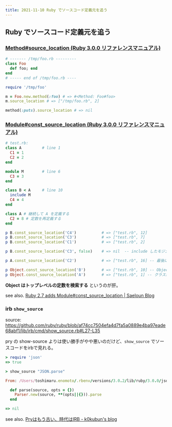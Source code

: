 ```yaml
---
title: 2021-11-10 Ruby でソースコード定義元を追う
---
```


## Ruby でソースコード定義元を追う

### [Method#source_location (Ruby 3.0.0 リファレンスマニュアル)](https://docs.ruby-lang.org/ja/latest/method/Method/i/source_location.html)

```rb
# ------- /tmp/foo.rb ---------
class Foo
  def foo; end
end
# ----- end of /tmp/foo.rb ----

require '/tmp/foo'

m = Foo.new.method(:foo) # => #<Method: Foo#foo>
m.source_location # => ["/tmp/foo.rb", 2]

method(:puts).source_location # => nil
```

### [Module#const_source_location (Ruby 3.0.0 リファレンスマニュアル)](https://docs.ruby-lang.org/ja/latest/method/Module/i/const_source_location.html)

```rb
# test.rb:
class A         # line 1
  C1 = 1
  C2 = 2
end

module M        # line 6
  C3 = 3
end

class B < A     # line 10
  include M
  C4 = 4
end

class A # 継続して A を定義する
  C2 = 8 # 定数を再定義する
end

p B.const_source_location('C4')           # => ["test.rb", 12]
p B.const_source_location('C3')           # => ["test.rb", 7]
p B.const_source_location('C1')           # => ["test.rb", 2]

p B.const_source_location('C3', false)    # => nil  -- include したモジュールは検索しない

p A.const_source_location('C2')           # => ["test.rb", 16] -- 最後に定義された位置を返す

p Object.const_source_location('B')       # => ["test.rb", 10] -- Object はトップレベルの定数を検索する
p Object.const_source_location('A')       # => ["test.rb", 1] -- クラスが再定義された場合は最初の定義位置を返す
```

**Object はトップレベルの定数を検索する** というのが肝。

see also. [Ruby 2.7 adds Module#const_source_location \| Saeloun Blog](https://blog.saeloun.com/2019/09/17/ruby-2-7-module-const-source-location.html)

### irb `show_source`

source: <https://github.com/ruby/ruby/blob/af74cc7504efa4d7fa5a0889e4ba97eade68abf1/lib/irb/cmd/show_source.rb#L27-L35>

pry の show-source よりは使い勝手がやや悪いのだけど、`show_source` でソースコードをirbで見れる。

```rb
> require 'json'
=> true

> show_source "JSON.parse"

From: /Users/toshimaru.enomoto/.rbenv/versions/3.0.2/lib/ruby/3.0.0/json/common.rb:215

  def parse(source, opts = {})
    Parser.new(source, **(opts||{})).parse
  end

=> nil
```

see also. [Pryはもう古い、時代はIRB - k0kubun's blog](https://k0kubun.hatenablog.com/entry/2021/04/02/211455)
